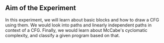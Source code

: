 ## Aim of the Experiment

In this experiment, we will learn about basic blocks and how to draw a CFG using them. We would look into paths and linearly independent paths in context of a CFG. Finally, we would learn about McCabe's cyclomatic complexity, and classify a given program based on that.